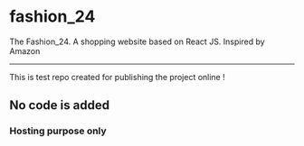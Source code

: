 # fashion_24
The Fashion_24. A shopping website based on React JS. Inspired by Amazon


---------------------------------
This is test repo created for publishing the project online !


## No code is added

### Hosting purpose only
